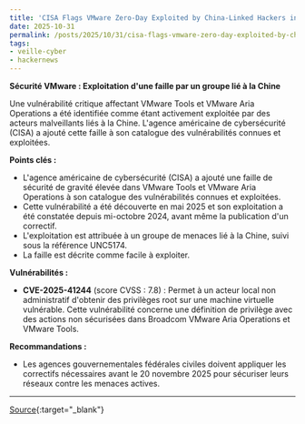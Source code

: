 ```yaml
---
title: 'CISA Flags VMware Zero-Day Exploited by China-Linked Hackers in Active Attacks'
date: 2025-10-31
permalink: /posts/2025/10/31/cisa-flags-vmware-zero-day-exploited-by-china-linked-hackers-in-active-attacks/
tags:
- veille-cyber
- hackernews
---
```

**Sécurité VMware : Exploitation d'une faille par un groupe lié à la Chine**

Une vulnérabilité critique affectant VMware Tools et VMware Aria Operations a été identifiée comme étant activement exploitée par des acteurs malveillants liés à la Chine. L'agence américaine de cybersécurité (CISA) a ajouté cette faille à son catalogue des vulnérabilités connues et exploitées.

**Points clés :**

*   L'agence américaine de cybersécurité (CISA) a ajouté une faille de sécurité de gravité élevée dans VMware Tools et VMware Aria Operations à son catalogue des vulnérabilités connues et exploitées.
*   Cette vulnérabilité a été découverte en mai 2025 et son exploitation a été constatée depuis mi-octobre 2024, avant même la publication d'un correctif.
*   L'exploitation est attribuée à un groupe de menaces lié à la Chine, suivi sous la référence UNC5174.
*   La faille est décrite comme facile à exploiter.

**Vulnérabilités :**

*   **CVE-2025-41244** (score CVSS : 7.8) : Permet à un acteur local non administratif d'obtenir des privilèges root sur une machine virtuelle vulnérable. Cette vulnérabilité concerne une définition de privilège avec des actions non sécurisées dans Broadcom VMware Aria Operations et VMware Tools.

**Recommandations :**

*   Les agences gouvernementales fédérales civiles doivent appliquer les correctifs nécessaires avant le 20 novembre 2025 pour sécuriser leurs réseaux contre les menaces actives.

---
[Source](https://thehackernews.com/2025/10/cisa-flags-vmware-zero-day-exploited-by.html){:target="_blank"}
